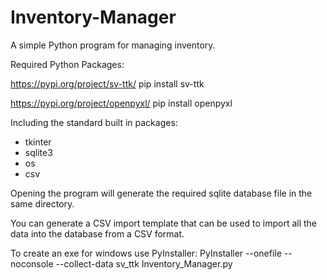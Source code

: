 # Inventory-Manager
A simple Python program for managing inventory.

Required Python Packages:

https://pypi.org/project/sv-ttk/
pip install sv-ttk

https://pypi.org/project/openpyxl/
pip install openpyxl

Including the standard built in packages:

- tkinter
- sqlite3
- os
- csv

Opening the program will generate the required sqlite database file in the same directory.

You can generate a CSV import template that can be used to import all the data into the database from a CSV format.

To create an exe for windows use PyInstaller:
PyInstaller --onefile --noconsole --collect-data sv_ttk Inventory_Manager.py
